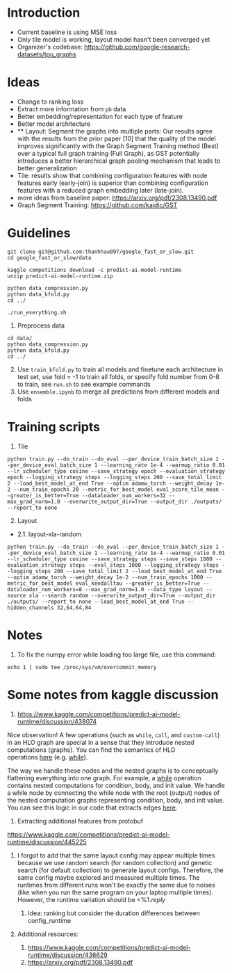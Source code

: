 # Introduction

- Current baseline is using MSE loss
- Only tile model is working, layout model hasn't been converged yet
- Organizer's codebase: https://github.com/google-research-datasets/tpu_graphs

# Ideas
- Change to ranking loss
- Extract more information from `pb` data
- Better embedding/representation for each type of feature
- Better model architecture
- ** Layout: Segment the graphs into multiple parts: Our results agree with the results from the prior paper [10] that the quality of the model improves significantly with the Graph Segment Training method (Best) over a typical full graph training (Full Graph), as GST potentially introduces a better hierarchical graph pooling mechanism that leads to better generalization
- Tile: results show that combining configuration features with node features early (early-join) is superior than combining configuration features with a reduced graph embedding later (late-join).
- more ideas from baseline paper: https://arxiv.org/pdf/2308.13490.pdf
- Graph Segment Training: https://github.com/kaidic/GST

# Guidelines
```
git clone git@github.com:thanhhau097/google_fast_or_slow.git
cd google_fast_or_slow/data

kaggle competitions download -c predict-ai-model-runtime
unzip predict-ai-model-runtime.zip

python data_compression.py
python data_kfold.py
cd ../

./run_everything.sh
```
1. Preprocess data
```
cd data/
python data_compression.py
python data_kfold.py
cd ../
```

2. Use `train_kfold.py` to train all models and finetune each architecture in test set, use fold = -1 to train all folds, or specify fold number from 0-8 to train, see `run.sh` to see example commands
3. Use `ensemble.ipynb` to merge all predictions from different models and folds

# Training scripts

1. Tile
```
python train.py --do_train --do_eval --per_device_train_batch_size 1 --per_device_eval_batch_size 1 --learning_rate 1e-4 --warmup_ratio 0.01 --lr_scheduler_type cosine --save_strategy epoch --evaluation_strategy epoch --logging_strategy steps --logging_steps 200 --save_total_limit 2 --load_best_model_at_end True --optim adamw_torch --weight_decay 1e-2 --num_train_epochs 20 --metric_for_best_model eval_score_tile_mean --greater_is_better=True --dataloader_num_workers=32 --max_grad_norm=1.0 --overwrite_output_dir=True --output_dir ./outputs/ --report_to none
```

2. Layout
- 2.1. layout-xla-random
```
python train.py --do_train --do_eval --per_device_train_batch_size 1 --per_device_eval_batch_size 1 --learning_rate 1e-4 --warmup_ratio 0.01 --lr_scheduler_type cosine --save_strategy steps --save_steps 1000 --evaluation_strategy steps --eval_steps 1000 --logging_strategy steps --logging_steps 200 --save_total_limit 2 --load_best_model_at_end True --optim adamw_torch --weight_decay 1e-2 --num_train_epochs 1000 --metric_for_best_model eval_kendalltau --greater_is_better=True --dataloader_num_workers=8 --max_grad_norm=1.0 --data_type layout --source xla --search random --overwrite_output_dir=True --output_dir ./outputs/ --report_to none --load_best_model_at_end True --hidden_channels 32,64,64,84
```

# Notes
1. To fix the numpy error while loading too large file, use this command:
```
echo 1 | sudo tee /proc/sys/vm/overcommit_memory
```

# Some notes from kaggle discussion
1. https://www.kaggle.com/competitions/predict-ai-model-runtime/discussion/438074

Nice observation! A few operations (such as `while`, `call`, and `custom-call`) in an HLO graph are special in a sense that they introduce nested computations (graphs). You can find the semantics of HLO operations [here](https://www.tensorflow.org/xla/operation_semantics) (e.g. [while](https://www.tensorflow.org/xla/operation_semantics#while)).

The way we handle these nodes and the nested graphs is to conceptually flattening everything into one graph. For example, a [while](https://www.tensorflow.org/xla/operation_semantics#while) operation contains nested computations for condition, body, and init value. We handle a while node by connecting the while node with the root (output) nodes of the nested computation graphs representing condition, body, and init value. You can see this logic in our code that extracts edges [here](https://github.com/google-research-datasets/tpu_graphs/blob/main/tpu_graphs/process_data/xla/hlo_encoder.cc#L435).

1. Extracting additional features from protobuf

https://www.kaggle.com/competitions/predict-ai-model-runtime/discussion/445225

1. I forgot to add that the same layout config may appear multiple times because we use random search (for random collection) and genetic search (for default collection) to generate layout configs. Therefore, the same config maybe explored and measured multiple times. The runtimes from different runs won't be exactly the same due to noises (like when you run the same program on your laptop multiple times). However, the runtime variation should be <%1.*reply* 
    1. Idea: ranking but consider the duration differences between config_runtime

2. Additional resources: 
    1. https://www.kaggle.com/competitions/predict-ai-model-runtime/discussion/436629
    2. https://arxiv.org/pdf/2308.13490.pdf